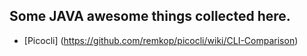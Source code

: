 ## Some JAVA awesome things collected here.

- [Picocli] (https://github.com/remkop/picocli/wiki/CLI-Comparison)